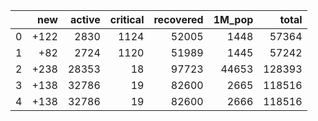 |    |   new |   active |   critical |   recovered |   1M_pop |   total |
|---:|------:|---------:|-----------:|------------:|---------:|--------:|
|  0 |  +122 |     2830 |       1124 |       52005 |     1448 |   57364 |
|  1 |   +82 |     2724 |       1120 |       51989 |     1445 |   57242 |
|  2 |  +238 |    28353 |         18 |       97723 |    44653 |  128393 |
|  3 |  +138 |    32786 |         19 |       82600 |     2665 |  118516 |
|  4 |  +138 |    32786 |         19 |       82600 |     2666 |  118516 |